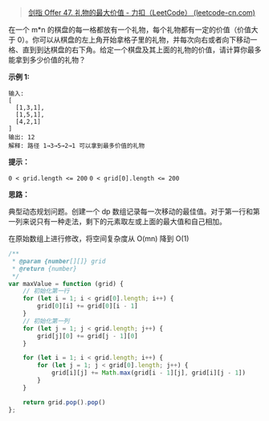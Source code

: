> [剑指 Offer 47. 礼物的最大价值 - 力扣（LeetCode） (leetcode-cn.com)](https://leetcode-cn.com/problems/li-wu-de-zui-da-jie-zhi-lcof/)

在一个 m*n 的棋盘的每一格都放有一个礼物，每个礼物都有一定的价值（价值大于 0）。你可以从棋盘的左上角开始拿格子里的礼物，并每次向右或者向下移动一格、直到到达棋盘的右下角。给定一个棋盘及其上面的礼物的价值，请计算你最多能拿到多少价值的礼物？

 

**示例 1:**

```
输入: 
[
  [1,3,1],
  [1,5,1],
  [4,2,1]
]
输出: 12
解释: 路径 1→3→5→2→1 可以拿到最多价值的礼物
```



**提示：**

`0 < grid.length <= 200`
`0 < grid[0].length <= 200`



**思路：**

典型动态规划问题。创建一个 dp 数组记录每一次移动的最佳值。对于第一行和第一列来说只有一种走法，剩下的元素取左或上面的最大值和自己相加。

在原始数组上进行修改，将空间复杂度从 O(mn) 降到 O(1)

```js
/**
 * @param {number[][]} grid
 * @return {number}
 */
var maxValue = function (grid) {
    // 初始化第一行
    for (let i = 1; i < grid[0].length; i++) {
        grid[0][i] += grid[0][i - 1]
    }
    // 初始化第一列
    for (let j = 1; j < grid.length; j++) {
        grid[j][0] += grid[j - 1][0]
    }

    for (let i = 1; i < grid.length; i++) {
        for (let j = 1; j < grid[0].length; j++) {
            grid[i][j] += Math.max(grid[i - 1][j], grid[i][j - 1])       
        }
    }

    return grid.pop().pop()
};
```


